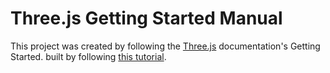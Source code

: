 
# Three.js Getting Started Manual

This project was created by following the [Three.js](https://threejs.org/) documentation's Getting Started.  built by following [this tutorial](https://youtu.be/Q7AOvWpIVHU).
